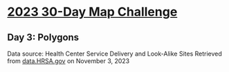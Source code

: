 # [2023 30-Day Map Challenge](https://30daymapchallenge.com/)

## Day 3: Polygons

Data source: Health Center Service Delivery and Look-Alike Sites
Retrieved from [data.HRSA.gov](https://data.hrsa.gov/data/download?hmpgtitle=hmpg-hrsa-data) on November 3, 2023

